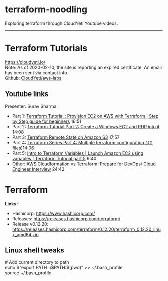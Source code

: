 # terraform-noodling
  Exploring terraform through CloudYeti Youtube videos.

---
Terraform Tutorials
=======

https://cloudyeti.io/  
  Note: As of 2020-02-10, the site is reporting an expired certificate. An email has been sent via contact info.  
Github: [CloudYeti/aws-labs](https://github.com/Cloud-Yeti/aws-labs/tree/master/terraform-aws)

Youtube links
-----------
Presenter: Surav Sharma

  * Part 1: [Terraform Tutorial : Provision EC2 on AWS with Terraform | Step by Step guide for beginners](https://www.youtube.com/watch?v=RA1mNClGYJ4) 16:51
  * Part 2: [Terraform Tutorial Part 2: Create a Windows EC2 and RDP into it](https://www.youtube.com/watch?v=luQ8Fds-EQU) 14:08
  * Part 3: [Terraform Remote State on Amazon S3](https://www.youtube.com/watch?v=rUPSyAG4C1g) 17:57
  * Part 4: [Terraform Series Part 4: Multiple terraform configuration (.tf) files)](https://www.youtube.com/watch?v=YCC68iW-lKA)14:06
  * Part 5: [Intro to Terraform Variables | Launch Amazon EC2 using variables | Terraform Tutorial part 5](https://www.youtube.com/watch?v=jTKdAQEsoc8) 9:40
  * Other: [AWS Cloudformation vs Terraform: Prepare for DevOps/ Cloud Engineer Interview](https://www.youtube.com/watch?v=uFaMUS6Z9fI) 24:42


Terraform
=======
**Links:**
* Hashicorp: https://www.hashicorp.com/  
* Releases: https://releases.hashicorp.com/terraform/
* Release v0.12.20: https://releases.hashicorp.com/terraform/0.12.20/terraform_0.12.20_linux_amd64.zip


Linux shell tweaks
-----------
\# Add current directory to path  
echo $"export PATH=\$PATH:$(pwd)" >> ~/.bash_profile  
source ~/.bash_profile
